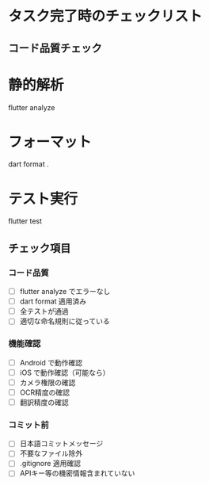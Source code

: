 # タスク完了時のチェックリスト

## コード品質チェック

# 静的解析
flutter analyze

# フォーマット
dart format .

# テスト実行
flutter test

## チェック項目

### コード品質
- [ ] flutter analyze でエラーなし
- [ ] dart format 適用済み
- [ ] 全テストが通過
- [ ] 適切な命名規則に従っている

### 機能確認
- [ ] Android で動作確認
- [ ] iOS で動作確認（可能なら）
- [ ] カメラ権限の確認
- [ ] OCR精度の確認
- [ ] 翻訳精度の確認

### コミット前
- [ ] 日本語コミットメッセージ
- [ ] 不要なファイル除外
- [ ] .gitignore 適用確認
- [ ] APIキー等の機密情報含まれていない
